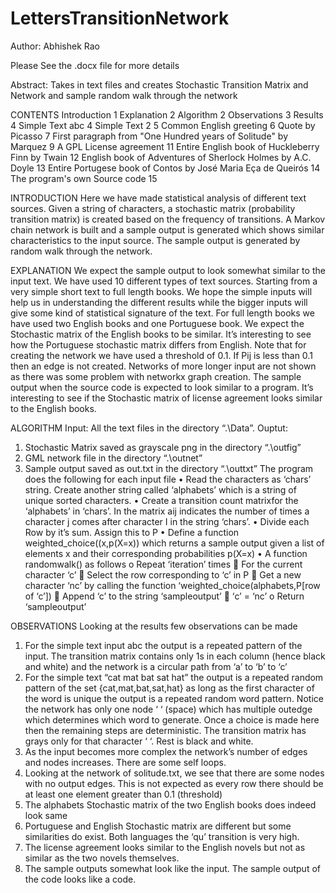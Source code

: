 LettersTransitionNetwork
========================
Author: Abhishek Rao

Please See the .docx file for more details

Abstract:
Takes in text files and creates Stochastic Transition Matrix and Network and sample random walk through the network


CONTENTS
Introduction	1
Explanation	2
Algorithm	2
Observations	3
Results	4
Simple Text abc	4
Simple Text 2	5
Common English greeting	6
Quote by Picasso	7
First paragraph from "One Hundred years of Solitude" by Marquez	9
A GPL License agreement	11
Entire English book of Huckleberry Finn by Twain	12
English book of Adventures of Sherlock Holmes by A.C. Doyle	13
Entire Portugese book of Contos by José Maria Eça de Queirós	14
The program's own Source code	15


INTRODUCTION
Here we have made statistical analysis of different text sources. Given a string of characters, a stochastic matrix (probability transition matrix) is created based on the frequency of transitions. A Markov chain network is built and a sample output is generated which shows similar characteristics to the input source. The sample output is generated by random walk through the network. 

EXPLANATION
We expect the sample output to look somewhat similar to the input text. 
We have used 10 different types of text sources. Starting from a very simple short text to full length books. We hope the simple inputs will help us in understanding the different results while the bigger inputs will give some kind of statistical signature of the text. For full length books we have used two English books and one Portuguese book. We expect the Stochastic matrix of the English books to  be similar. It’s interesting to see how the Portuguese stochastic matrix differs from English. Note that for creating the network we have used a threshold of 0.1. If Pij is less than 0.1 then an edge is not created. Networks of more longer input are not shown as there was some problem with networkx graph creation.
The sample output when the source code is expected to look similar to a program. It’s interesting to see if the Stochastic matrix of license agreement looks similar to the English books. 

ALGORITHM
Input: All the text files in the directory “.\Data”.
Ouptut: 
1.	Stochastic Matrix saved as grayscale png in the directory “.\outfig”
2.	GML network  file in the directory “.\outnet”
3.	Sample output saved as <inputfilename>out.txt in the directory “.\outtxt”
  The program does the following for each input file
  •	Read the characters as ‘chars’ string. Create another string called ‘alphabets’ which is a string of unique sorted characters.
  •	Create a transition count matrixfor the ‘alphabets’ in ‘chars’. In the matrix aij indicates the number of times a character j comes after character I in the string ‘chars’.
  •	Divide each Row by it’s sum. Assign this to P
  •	Define a function weighted_choice((x,p(X=x)) which returns a sample output given a list of elements x and their corresponding probabilities p(X=x)
  •	A function randomwalk() as follows
    o	Repeat ‘iteration’ times
      	For the current character ‘c’
      	Select the row corresponding to ‘c’ in P
      	Get a new character ‘nc’ by calling the function ‘weighted_choice(alphabets,P[row of ‘c’])
      	Append ‘c’ to the string ‘sampleoutput’
      	‘c’ = ‘nc’
    o	Return ‘sampleoutput’




OBSERVATIONS
Looking at the results few observations can be made
1.	For the simple text input abc the output is a repeated pattern of the input. The transition matrix contains only 1s in each column (hence black and white) and the network is a circular path from ‘a’ to ‘b’ to ‘c’
2.	For the simple text “cat mat bat sat hat” the output is a repeated random pattern of the set {cat,mat,bat,sat,hat} as long as the first character of the word is unique the output is a repeated random word pattern. Notice the network has only one node ‘  ‘ (space) which has multiple outedge which determines which word to generate. Once a choice is made here  then the remaining steps are deterministic. The transition matrix has grays only for that character ‘  ‘. Rest is black and white.
3.	As the input becomes more complex the network’s number of edges and nodes increases. There are some self loops. 
4.	Looking at the network of solitude.txt, we see that there are some nodes with no output edges. This is not expected as every row there should be at least one element greater than 0.1 (threshold)
5.	The alphabets Stochastic matrix of the two English books does indeed look same
6.	Portuguese and English Stochastic matrix are different but some similarities do exist. Both languages the ‘qu’ transition is very high. 
7.	The license agreement looks similar to the English novels but not as similar as the two novels themselves.
8.	The sample outputs somewhat look like the input. The sample output of the code looks like a code.

